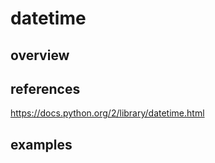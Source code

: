 # datetime

## overview

## references

https://docs.python.org/2/library/datetime.html

## examples
